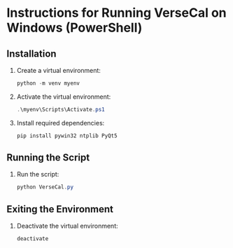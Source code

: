 # Instructions for Running VerseCal on Windows (PowerShell)

## Installation

1. Create a virtual environment:
   ```powershell
   python -m venv myenv
   ```

2. Activate the virtual environment:
   ```powershell
   .\myenv\Scripts\Activate.ps1
   ```

3. Install required dependencies:
   ```powershell
   pip install pywin32 ntplib PyQt5
   ```

## Running the Script

1. Run the script:
   ```powershell
   python VerseCal.py
   ```

## Exiting the Environment

1. Deactivate the virtual environment:
   ```powershell
   deactivate
   ```
